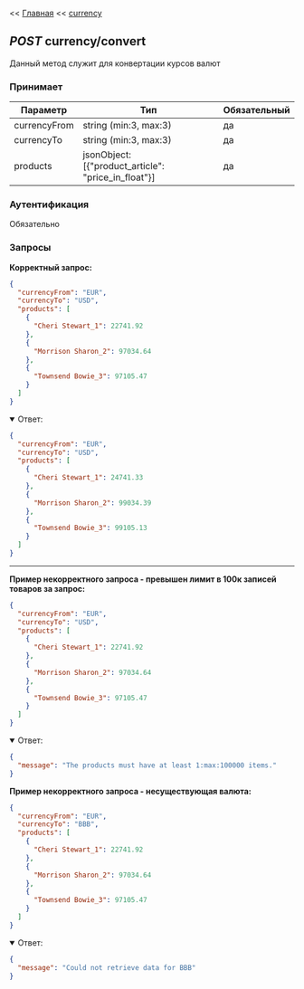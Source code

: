 << [Главная](./../../../../README.md) << [currency](./../index.md)

## <i>POST</i> currency/convert

Данный метод служит для конвертации курсов валют

### Принимает

| Параметр     | Тип                                                 | Обязательный |
|--------------|-----------------------------------------------------|--------------|
| currencyFrom | string (min:3, max:3)                               | да           |
| currencyTo   | string (min:3, max:3)                               | да           |
| products     | jsonObject: [{"product_article": "price_in_float"}] | да           |

### Аутентификация

Обязательно

### Запросы

**Корректный запрос:**

```json
{
  "currencyFrom": "EUR",
  "currencyTo": "USD",
  "products": [
    {
      "Cheri Stewart_1": 22741.92
    },
    {
      "Morrison Sharon_2": 97034.64
    },
    {
      "Townsend Bowie_3": 97105.47
    }
  ]
}
```

<details open>
<summary>Ответ:</summary>

```json
{
  "currencyFrom": "EUR",
  "currencyTo": "USD",
  "products": [
    {
      "Cheri Stewart_1": 24741.33
    },
    {
      "Morrison Sharon_2": 99034.39
    },
    {
      "Townsend Bowie_3": 99105.13
    }
  ]
}
```

</details>

---

**Пример некорректного запроса - превышен лимит в 100к записей товаров за запрос:**

```json
{
  "currencyFrom": "EUR",
  "currencyTo": "USD",
  "products": [
    {
      "Cheri Stewart_1": 22741.92
    },
    {
      "Morrison Sharon_2": 97034.64
    },
    {
      "Townsend Bowie_3": 97105.47
    }
  ]
}
```

<details open>
<summary>Ответ:</summary>

```json
{
  "message": "The products must have at least 1:max:100000 items."
}
```

</details>

**Пример некорректного запроса - несуществующая валюта:**

```json
{
  "currencyFrom": "EUR",
  "currencyTo": "BBB",
  "products": [
    {
      "Cheri Stewart_1": 22741.92
    },
    {
      "Morrison Sharon_2": 97034.64
    },
    {
      "Townsend Bowie_3": 97105.47
    }
  ]
}
```

<details open>
<summary>Ответ:</summary>

```json
{
  "message": "Could not retrieve data for BBB"
}
```

</details>